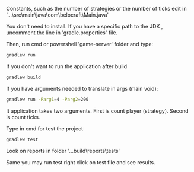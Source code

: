 Constants, such as the number of strategies or the number of ticks edit in '...\src\main\java\com\belocraft\Main.java'

You don't need to install. If you have a specific path to the JDK , uncomment the line in 'gradle.properties' file.

Then, run cmd or powershell 'game-server' folder and type:
``` bash
gradlew run
```

If you don't want to run the application after build
``` bash
gradlew build
```

If you have arguments needed to translate in args (main void):
``` bash
gradlew run -Parg1=4 -Parg2=200
```

It application takes two arguments. First is count player (strategy). Second is count ticks.

Type in cmd for test the project
``` bash
gradlew test
```

Look on reports in folder '...build\reports\tests'

Same you may run test right click on test file and see results.